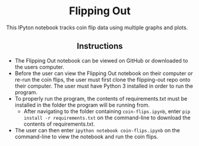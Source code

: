 # <div align="center">Flipping Out</div>
This IPyton notebook tracks coin flip data using multiple graphs and plots.

## <div align="center">Instructions</div>

* The Flipping Out notebook can be viewed on GitHub or downloaded to the users computer.
* Before the user can view the Flipping Out notebook on their computer or re-run the coin flips, the user must first clone the flipping-out repo onto their computer. The user must have Python 3 installed in order to run the program.
* To properly run the program, the contents of requirements.txt must be installed in the folder the program will be running from.
  * After navigating to the folder containing `coin-flips.ipynb`, enter `pip install -r requirements.txt` on the command-line to download the contents of requirements.txt.
* The user can then enter `ipython notebook coin-flips.ipynb` on the command-line to view the notebook and run the coin flips.
